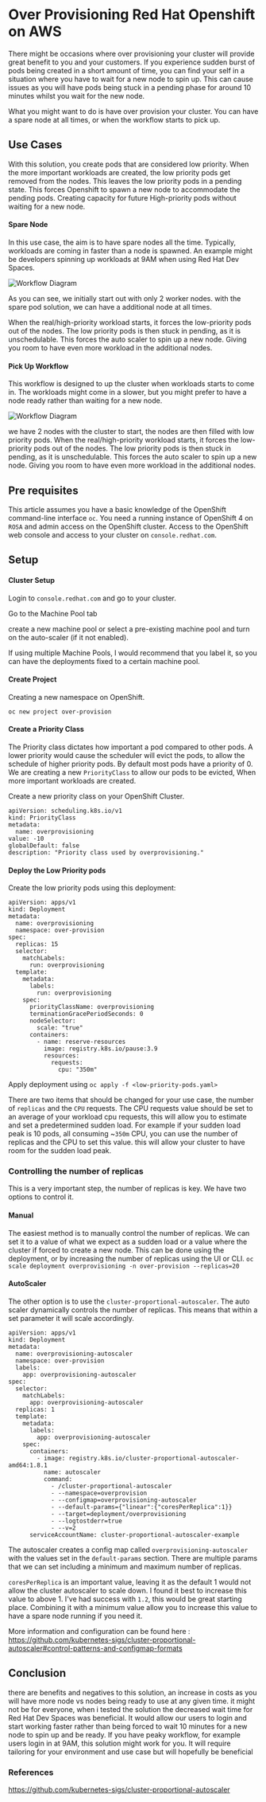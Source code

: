 

# Over Provisioning Red Hat Openshift on AWS

There might be occasions where over provisioning your cluster will provide great benefit to you and your customers.
If you experience sudden burst of pods being created in a short amount of time, you can find your self in a situation where you have to wait for a new node to spin up. This can cause issues as you will have pods being stuck in a pending phase for around 10 minutes whilst you wait for the new node. 

What you might want to do is have over provision your cluster. 
You can have a spare node at all times, or when the workflow starts to pick up.

## Use Cases

With this solution, you create pods that are considered low priority. When the more important workloads are created, the low priority pods get removed from the nodes.
This leaves the low priority pods in a pending state. This forces Openshift to spawn a new node to accommodate the pending pods. Creating capacity for future High-priority pods without waiting for a new node.

#### Spare Node

In this use case, the aim is to have spare nodes all the time. Typically, workloads are coming in faster than a node is spawned. An example might be developers spinning up workloads at 9AM when using Red Hat Dev Spaces. 

![Workflow Diagram](./images/Spare_Node.jpg)

As you can see, we initially start out with only 2 worker nodes.
with the spare pod solution, we can have a additional node at all times.

When the real/high-priority workload starts, it forces the low-priority pods out of the nodes.
The low priority pods is then stuck in pending, as it is unschedulable. 
This forces the auto scaler to spin up a new node. Giving you room to have even more workload in the additional nodes.

#### Pick Up Workflow

This workflow is designed to up the cluster when workloads starts to come in. The workloads might come in a slower, but you might prefer to have a node ready rather than waiting for a new node.   


![Workflow Diagram](./images/pickup.jpg)


we have 2 nodes with the cluster to start, the nodes are then filled with low priority pods. 
When the real/high-priority workload starts, it forces the low-priority pods out of the nodes.
The low priority pods is then stuck in pending, as it is unschedulable. 
This forces the auto scaler to spin up a new node. Giving you room to have even more workload in the additional nodes.


## Pre requisites

This article assumes you have a basic knowledge of the OpenShift command-line interface `oc`. 
You need a running instance of OpenShift 4 on `ROSA` and admin access on the OpenShift cluster. 
Access to the OpenShift web console and access to your cluster on `console.redhat.com`. 

## Setup

#### Cluster Setup

Login to `console.redhat.com` and go to your cluster.

Go to the Machine Pool tab

create a new machine pool or select a pre-existing machine pool and turn on the auto-scaler (if it not enabled). 

If using multiple Machine Pools, I would recommend that you label it, so you can have the deployments fixed to a certain machine pool.

#### Create Project

Creating a new namespace on OpenShift.
```
oc new project over-provision
```

#### Create a Priority Class

The Priority class dictates how important a pod compared to other pods. A lower priority would cause the scheduler will evict the pods, to allow the schedule of higher priority pods. By default most pods have a priority of 0.
We are creating a new `PriorityClass` to allow our pods to be evicted, When more important workloads are created.

Create a new priority class on your OpenShift Cluster. 

```
apiVersion: scheduling.k8s.io/v1
kind: PriorityClass
metadata:
  name: overprovisioning
value: -10
globalDefault: false
description: "Priority class used by overprovisioning."
```

#### Deploy the Low Priority pods

Create the low priority pods using this deployment:

```
apiVersion: apps/v1
kind: Deployment
metadata:
  name: overprovisioning
  namespace: over-provision
spec:
  replicas: 15
  selector:
    matchLabels:
      run: overprovisioning
  template:
    metadata:
      labels:
        run: overprovisioning
    spec:
      priorityClassName: overprovisioning
      terminationGracePeriodSeconds: 0
      nodeSelector:
        scale: "true"
      containers:
        - name: reserve-resources
          image: registry.k8s.io/pause:3.9
          resources:
            requests:
              cpu: "350m"
```

Apply deployment using `oc apply -f <low-priority-pods.yaml>`

There are two items that should be changed for your use case, the number of `replicas` and the `CPU` requests.
The CPU requests value should be set to an average of your workload cpu requests, this will allow you to estimate and set a predetermined sudden load. 
For example if your sudden load peak is 10 pods, all consuming ~`350m` CPU, you can use the number of replicas and the CPU to set this value. this will allow your cluster to have room for the sudden load peak.

### Controlling the number of replicas

This is a very important step, the number of replicas is key. We have two options to control it.

#### Manual

The easiest method is to manually control the number of replicas. We can set it to a value of what we expect as a sudden load or a value where the cluster if forced to create a new node.
This can be done using the deployment, or by increasing the number of replicas using the UI or CLI.
`oc scale deployment overprovisioning -n over-provision --replicas=20`

#### AutoScaler

The other option is to use the `cluster-proportional-autoscaler`.
The auto scaler dynamically controls the number of replicas. This means that within a set parameter it will scale accordingly.

```
apiVersion: apps/v1
kind: Deployment
metadata:
  name: overprovisioning-autoscaler
  namespace: over-provision
  labels:
    app: overprovisioning-autoscaler
spec:
  selector:
    matchLabels:
      app: overprovisioning-autoscaler
  replicas: 1
  template:
    metadata:
      labels:
        app: overprovisioning-autoscaler
    spec:
      containers:
        - image: registry.k8s.io/cluster-proportional-autoscaler-amd64:1.8.1
          name: autoscaler
          command:
            - /cluster-proportional-autoscaler
            - --namespace=overprovision
            - --configmap=overprovisioning-autoscaler
            - --default-params={"linear":{"coresPerReplica":1}}
            - --target=deployment/overprovisioning
            - --logtostderr=true
            - --v=2
      serviceAccountName: cluster-proportional-autoscaler-example

```

The autoscaler creates a config map called `overprovisioning-autoscaler` with the values set in the `default-params` section.
There are multiple params that we can set including a minimum and maximum number of replicas. 

`coresPerReplica` is an important value, leaving it as the default 1 would not allow the cluster autoscaler to scale down. I found it best to increase this value to above 1. I've had success with `1.2`, this would be great starting place. Combining it with a minimum value allow you to increase this value to have a spare node running if you need it. 

More information and configuration can be found here : https://github.com/kubernetes-sigs/cluster-proportional-autoscaler#control-patterns-and-configmap-formats

## Conclusion

there are benefits and negatives to this solution, an increase in costs as you will have more node vs nodes being ready to use at any given time. 
it might not be for everyone, when i tested the solution the decreased wait time for Red Hat Dev Spaces was beneficial. It would allow our users to login and start working faster rather than being forced to wait 10 minutes for a new node to spin up and be ready. If you have peaky workflow, for example users login in at 9AM, this solution might work for you. It will require tailoring for your environment and use case but will hopefully be beneficial



### References

https://github.com/kubernetes-sigs/cluster-proportional-autoscaler
